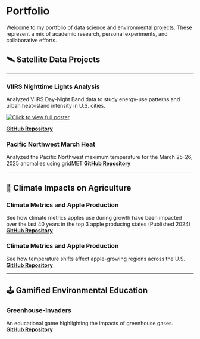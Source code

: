 # Portfolio

Welcome to my portfolio of data science and environmental projects. These represent a mix of academic research, personal experiments, and collaborative efforts.

## 🛰️ Satellite Data Projects
---

### VIIRS Nighttime Lights Analysis  
Analyzed VIIRS Day-Night Band data to study energy-use patterns and urban heat-island intensity in U.S. cities.  

[![Click to view full poster](/assets/images/UHI_VIIRS-thumb.png)](/UHI_VIIRS.pdf)

**[GitHub Repository](https://github.com/shawnatwsu/NOAA-PATHWAY-PROJECT-2025_UHI)**


### Pacific Northwest March Heat
Analyzed the Pacific Northwest maximum temperature for the March 25-26, 2025 anomalies using gridMET
**[GitHub Repository](https://github.com/shawnatwsu/MarchHeatPNW)**

---

## 🍎 Climate Impacts on Agriculture


### Climate Metrics and Apple Production  
See how climate metrics apples use during growth have been impacted over the last 40 years in the top 3 apple producing states (Published 2024)
**[GitHub Repository](https://github.com/shawnatwsu/Projected-Changes-in-Climate-Conditions-Affecting-U.S.-Apple-Production-Using-Large-Ensembles](https://github.com/shawnatwsu/Changing-Climate-Risks-for-High-Value-Tree-Fruit-Production-across-the-United-States))**


### Climate Metrics and Apple Production  
See how temperature shifts affect apple-growing regions across the U.S.  
**[GitHub Repository](https://github.com/shawnatwsu/Projected-Changes-in-Climate-Conditions-Affecting-U.S.-Apple-Production-Using-Large-Ensembles)**

---

## 🕹️ Gamified Environmental Education

### Greenhouse-Invaders  
An educational game highlighting the impacts of greenhouse gases.  
**[GitHub Repository](https://github.com/shawnatwsu/Greenhouse-Invaders)**
